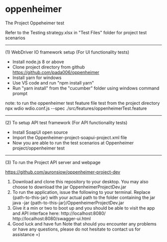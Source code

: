# oppenheimer
The Project Oppeheimer test

Refer to the Testing strategy.xlsx in "Test Files" folder for project test scenarios

------
(1)
WebDriver IO framework setup (For UI functionality tests)

- Install node.js 8 or above
- Clone project directory from github https://github.com/pada006/oppenheimer
- Install yarn for windows
- Use VS code and run "npm install yarn"
- Run "yarn install" from the "cucumber" folder using windows command prompt

note: to run the oppenheimer test feature file test from the project directory
npx wdio wdio.conf.js --spec ./src/features/oppenheimerTest.feature

---
(2)
To setup API test framework (For API functionality tests)

- Install SoapUI open source
- Import the Oppenheimer-project-soapui-project.xml file
- Now you are able to run the test scenarios at Oppenheimer project/oppenheimer test

----
(3)
To run the Project API server and webpage

https://github.com/auronsiow/oppenheimer-project-dev
1. Download and clone this repository to your desktop. You may also choose to download the jar OppenheimerProjectDev.jar
2. To run the application, issue the following to your terminal. Replace {path-to-this-jar} with your actual path to the folder containing the jar
java -jar {path-to-this-jar}/OppenheimerProjectDev.jar
3. Give it a min or two to boot up and you should be able to visit the app and API interface here:
http://localhost:8080/
http://localhost:8080/swagger-ui.html
4. Good luck and have fun
Note that should you encounter any problems or have any questions, please do not hesitate to contact us for assistance =)

